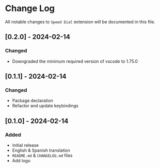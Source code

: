 # Change Log

All notable changes to `Speed Dial` extension will be documented in this file.

## [0.2.0] - 2024-02-14

### Changed

- Downgraded the minimum required version of vscode to 1.75.0


## [0.1.1] - 2024-02-14

### Changed

- Package declaration
- Refactor and update keybindings


## [0.1.0] - 2024-02-14

### Added

- Initial release
- English & Spanish translation
- `README.md` & `CHANGELOG.md` files
- Add logo